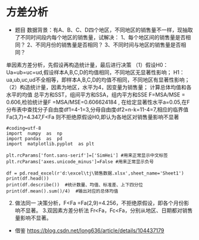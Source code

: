# 方差分析
-  题目
数据背景：有A、B、C、D四个地区，不同地区的销售量不一样，现抽取了不同时间段内每个地区的销售量，试解决：
1、每个地区间的销售量是否相同？
2、不同月份的销售量是否相同？
3、不同时间与地区的销售量是否相同？

单因素方差分析，先假设再构造统计量，最后进行决策
（1）假设H0：Ua=ub=uc=ud,假设样本A,B,C,D的均值相同，不同地区无显著性影响；
H1：ua,ub,uc,ud不全相等，即样本A,B,C,D的均值不相同，不同地区有显著性影响；
（2）构造统计量，因素为地区，水平为4，因变量为销售量；
计算总体均值和各水平的均值
总平方和SST，组间平方和SSA，组内平方和SSE
F=MSA/MSE = 0.606,检验统计量F =MSA/MSE=0.606624184 , 在给定显著性水平a=0.05,在F分布表中查找分子自由度df1=4-1=3,分母自由度df2=n-k=11-4=7,相应的临界值Fa(3,7)=4.347,F<Fa 则不拒绝原假设H0,即认为各地区对销售量影响不显著

```
#coding=utf-8
import  numpy  as  np
import pandas  as  pd
import  matplotlib.pyplot  as plt

plt.rcParams['font.sans-serif']=['SimHei'] #用来正常显示中文标签
plt.rcParams['axes.unicode_minus']=False #用来正常显示负号

df = pd.read_excel(r'd:\excel\tj\销售数据.xlsx',sheet_name='Sheet1')
print(df.head())
print(df.describe())  #统计数量、均值、标准差、上下四分位
print(df.mean().sum()/4)  #输出对应的总体均值
```
2. 做法同一
决策分析，F<Fa =Fa(2,9)=4.256，不拒绝原假设，即各个月份影响不显著。
3.双因素方差分析法
Fr<Fa，Fc<Fa，分别从地区、日期都对销售量影响不显著。

- 借鉴 https://blog.csdn.net/long636/article/details/104437179



